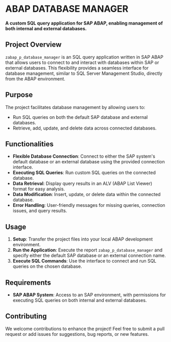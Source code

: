 # ABAP DATABASE MANAGER

**A custom SQL query application for SAP ABAP, enabling management of both internal and external databases.**

## Project Overview

`zabap_p_database_manager` is an SQL query application written in SAP ABAP that allows users to connect to and interact with databases within SAP or external databases. This flexibility provides a seamless interface for database management, similar to SQL Server Management Studio, directly from the ABAP environment.

## Purpose

The project facilitates database management by allowing users to:
- Run SQL queries on both the default SAP database and external databases.
- Retrieve, add, update, and delete data across connected databases.

## Functionalities

- **Flexible Database Connection**: Connect to either the SAP system's default database or an external database using the provided connection interface.
- **Executing SQL Queries**: Run custom SQL queries on the connected database.
- **Data Retrieval**: Display query results in an ALV (ABAP List Viewer) format for easy analysis.
- **Data Modification**: Insert, update, or delete data within the connected database.
- **Error Handling**: User-friendly messages for missing queries, connection issues, and query results.

## Usage

1. **Setup**: Transfer the project files into your local ABAP development environment.
2. **Run the Application**: Execute the report `zabap_p_database_manager` and specify either the default SAP database or an external connection name.
3. **Execute SQL Commands**: Use the interface to connect and run SQL queries on the chosen database.

## Requirements

- **SAP ABAP System**: Access to an SAP environment, with permissions for executing SQL queries on both internal and external databases.

## Contributing

We welcome contributions to enhance the project! Feel free to submit a pull request or add issues for suggestions, bug reports, or new features.
